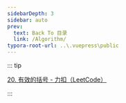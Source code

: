 ```yaml
---
sidebarDepth: 3
sidebar: auto
prev:
  text: Back To 目录
  link: /Algorithm/
typora-root-url: ..\.vuepress\public
---
```




::: tip

[20. 有效的括号 - 力扣（LeetCode）](https://leetcode.cn/problems/valid-parentheses/)

:::